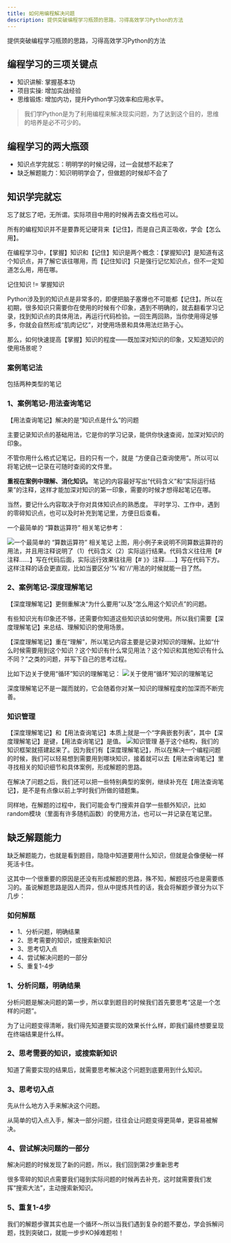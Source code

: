 ```yaml
---
title: 如何用编程解决问题
description: 提供突破编程学习瓶颈的思路，习得高效学习Python的方法
---
```

提供突破编程学习瓶颈的思路，习得高效学习Python的方法

## 编程学习的三项关键点
- 知识讲解: 掌握基本功
- 项目实操: 增加实战经验
- 思维锻炼: 增加内功，提升Python学习效率和应用水平。
> 我们学Python是为了利用编程来解决现实问题，为了达到这个目的，思维的培养是必不可少的。

## 编程学习的两大瓶颈
- 知识点学完就忘：明明学的时候记得，过一会就想不起来了
- 缺乏解题能力：知识明明学会了，但做题的时候却不会了


## 知识学完就忘
忘了就忘了吧，无所谓。实际项目中用的时候再去查文档也可以。

所有的编程知识并不是要靠死记硬背来【记住】，而是自己真正吸收，学会【怎么用】。

在编程学习中，【掌握】知识和【记住】知识是两个概念：【掌握知识】是知道有这个知识点，并了解它该往哪用，而【记住知识】只是强行记忆知识点，但不一定知道怎么用，用在哪。

记住知识 != 掌握知识

Python涉及到的知识点是非常多的，即便把脑子塞爆也不可能都【记住】。所以在初期，很多知识只需要你在使用的时候有个印象，遇到不明确的，就去翻看学习记录，找到知识点的具体用法，再运行代码检验。一回生两回熟，当你使用得足够多，你就会自然形成“肌肉记忆”，对使用场景和具体用法烂熟于心。

那么，如何快速提高【掌握】知识的程度——既加深对知识的印象，又知道知识的使用场景呢？

### 案例笔记法
包括两种类型的笔记
### 1、案例笔记-用法查询笔记
【用法查询笔记】解决的是“知识点是什么”的问题

主要记录知识点的基础用法，它是你的学习记录，能供你快速查阅，加深对知识的印象。

不管你用什么格式记笔记，目的只有一个，就是 “方便自己查询使用”。所以可以将笔记统一记录在可随时查阅的文件里。

**重视在案例中理解、消化知识。**
笔记的内容最好写出“代码含义”和“实际运行结果”的注释，这样才能加深对知识的第一印象，需要的时候才想得起笔记在哪。

当然，要记什么内容取决于你对具体知识点的熟悉度。
平时学习、工作中，遇到的零碎知识点，也可以及时补充到笔记里，方便日后查看。

一个最简单的 “算数运算符” 相关笔记参考：

![一个最简单的 “算数运算符” 相关笔记](../images/2020-05-17-11-26-33.png)
上图，用小例子来说明不同算数运算符的用法，并且用注释说明了（1）代码含义（2）实际运行结果。代码含义往往用【#注释……】写在代码后面，实际运行效果往往用【# 》》注释……】写在代码下方。这样注释的话会更直观，比如当要区分'%'和'//'用法的时候就能一目了然。


### 2、案例笔记-深度理解笔记
【深度理解笔记】更侧重解决“为什么要用”以及“怎么用这个知识点”的问题。

有些知识光有印象还不够，还需要你知道这些知识该如何使用。所以我们需要【深度理解笔记】来总结、理解知识的使用场景。

【深度理解笔记】重在“理解”，所以笔记内容主要是记录对知识的理解。比如“什么时候需要用到这个知识？这个知识有什么常见用法？这个知识和其他知识有什么不同？”之类的问题，并写下自己的思考过程。

比如下边关于使用“循环”知识的理解笔记：
![关于使用“循环”知识的理解笔记](../images/2020-05-17-11-22-56.png)

深度理解笔记不是一蹴而就的，它会随着你对某一知识的理解程度的加深而不断完善。

### 知识管理
【深度理解笔记】和【用法查询笔记】本质上就是一个“字典嵌套列表”，其中【深度理解笔记】是键，【用法查询笔记】是值。
![知识管理](../images/2020-05-17-11-27-56.png)
基于这个结构，我们的知识框架就搭建起来了。因为我们有【深度理解笔记】，所以在解决一个编程问题的时候，我们可以轻易想到需要用到哪块知识，接着就可以去【用法查询笔记】里寻找相关的知识细节和具体案例，形成解题的思路。

在解决了问题之后，我们还可以把一些特别典型的案例，继续补充在【用法查询笔记】，是不是有点像以前上学时我们所做的错题集。

同样地，在解题的过程中，我们可能会专门搜索并自学一些额外知识，比如random模块（里面有许多随机函数）的使用方法，也可以一并记录在笔记里。
## 缺乏解题能力
缺乏解题能力，也就是看到题目，隐隐中知道要用什么知识，但就是会像便秘一样死活卡住。

这其中一个很重要的原因是还没有形成解题的思路，殊不知，解题技巧也是需要练习的。虽说解题思路是因人而异，但从中提炼共性的话，我会将解题步骤分为以下几步：

### 如何解题
* 1、分析问题，明确结果
* 2、思考需要的知识，或搜索新知识
* 3、思考切入点
* 4、尝试解决问题的一部分
* 5、重复1-4步

### 1、分析问题，明确结果
分析问题是解决问题的第一步，所以拿到题目的时候我们首先要思考“这是一个怎样的问题”。

为了让问题变得清晰，我们得先知道要实现的效果长什么样，即我们最终想要呈现在终端结果是什么样。

### 2、思考需要的知识，或搜索新知识
知道了需要实现的结果后，就需要思考解决这个问题到底要用到什么知识。
### 3、思考切入点
先从什么地方入手来解决这个问题。

从简单的切入点入手，解决一部分问题，往往会让问题变得更简单，更容易被解决。

### 4、尝试解决问题的一部分
解决问题的时候发现了新的问题，所以，我们回到第2步重新思考

很多零碎的知识点需要我们碰到实际问题的时候再去补充，这时就需要我们发挥“搜索大法”，主动搜索新知识。
### 5、重复1-4步
我们的解题步骤其实也是一个循环～所以当我们遇到复杂的题不要怂，学会拆解问题，找到突破口，就能一步步KO掉难题啦！
